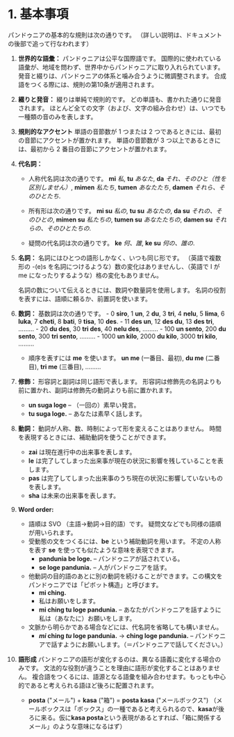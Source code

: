 # 1. 基本事項

パンドゥニアの基本的な規則は次の通りです。
（詳しい説明は、ドキュメントの後部で追って行なわれます）

1. **世界的な語彙：**
   パンドゥニアは公平な国際語です。
   国際的に使われている語彙が、地域を問わず、世界中からパンドゥニアに取り入れられています。
   発音と綴りは、パンドゥニアの体系と噛み合うように微調整されます。
   合成語をつくる際には、規則の第10条が適用されます。
   
2. **綴りと発音：**
   綴りは単純で規則的です。
   どの単語も、書かれた通りに発音されます。
   ほとんど全ての文字（および、文字の組み合わせ）は、いつでも一種類の音のみを表します。
   
3. **規則的なアクセント**
   単語の音節数が 1 つまたは 2 つであるときには、最初の音節にアクセントが置かれます。
   単語の音節数が 3 つ以上であるときには、最初から 2 番目の音節にアクセントが置かれます。
   
4. **代名詞：**
    - 人称代名詞は次の通りです。
     **mi** _私_, **tu** _あなた_, **da** _それ、そのひと（性を区別しません）_,
     **mimen** _私たち_, **tumen** _あなたたち_, **damen** _それら、そのひとたち_.
      
    - 所有形は次の通りです。
      **mi su** _私の_, **tu su** _あなたの_, **da su** _それの、そのひとの_,
      **mimen su** _私たちの_, **tumen su** _あなたたちの_, **damen su** _それらの、そのひとたちの_.
      
     - 疑問の代名詞は次の通りです。 **ke** _何、誰_, **ke su** _何の、誰の_.
       
5. **名詞：**
   名詞にはひとつの語形しかなく、いつも同じ形です。
   （英語で複数形の -(e)s を名詞につけるような）数の変化はありませんし、（英語で I が me になったりするような）格の変化もありません。
   <!-- 元のドキュメントだと gender にも言及があるけど、一般的な日本語話者にはそもそも馴染みがないだろうから無視します-->
   名詞の数について伝えるときには、数詞や数量詞を使用します。
   名詞の役割を表すには、語順に頼るか、前置詞を使います。
6. **数詞：**
   基数詞は次の通りです。
       - 0 **siro**, 1 **un**, 2 **du**, 3 **tri**, 4 **nelu**, 5 **lima**, 6 **luka**,
         7 **cheti**, 8 **bati**, 9 **tisa**, 10 **des**.
       - 11 **des un**, 12 **des du**, 13 **des tri**, ………
       - 20 **du des**, 30 **tri des**, 40 **nelu des**, ………
       - 100 **un sento**, 200 **du sento**, 300 **tri sento**, ………
       - 1000 **un kilo**, 2000 **du kilo**, 3000 **tri kilo**, ………

     - 順序を表すには **me** を使います。
         **un me** (一番目、最初), **du me** (二番目), **tri me** (三番目), ………
       
7. **修飾：**
    形容詞と副詞は同じ語形で表します。
    形容詞は修飾先の名詞よりも前に置かれ、副詞は修飾先の動詞よりも前に置かれます。
    - **un suga loge**
      – （一回の）素早い発言。
    - **tu suga loge.**
      – あなたは素早く話します。
      
8. **動詞：**
    動詞が人称、数、時制によって形を変えることはありません。
   時間を表現するときには、補助動詞を使うことができます。
    - **zai** は現在進行中の出来事を表します。
    - **le** は完了してしまった出来事が現在の状況に影響を残していることを表します。
    - **pas** は完了してしまった出来事のうち現在の状況に影響していないものを表します。
    - **sha** は未来の出来事を表します。
      
9. **Word order:**
    - 語順は SVO （主語→動詞→目的語）です。
      疑問文などでも同様の語順が用いられます。
      <!--原文では declaration がどうという話もしてあるけれど、あんまり重要じゃなさそうな上に良い訳がないので一旦放置-->
    - 受動態の文をつくるには、**be** という補助動詞を用います。
      不定の人称を表す **se** を使っても似たような意味を表現できます。
        - **pandunia be loge.**
          – パンドゥニアが話されている。
        - **se loge pandunia.**
          – 人がパンドゥニアを話す。
    - 他動詞の目的語のあとに別の動詞を続けることができます。この構文をパンドゥニアでは「ピボット構造」と呼びます。
        - **mi ching.**
        - 私はお願いをします。
        - **mi ching tu loge pandunia.**
          – あなたがパンドゥニアを話すように私は（あなたに）お願いをします。
    - 文脈から明らかである場合などには、代名詞を省略しても構いません。
        - **_mi_ ching _tu_ loge pandunia.**
          → **ching loge pandunia.**
          – パンドゥニアで話すようにお願いします。（＝パンドゥニアで話してください。）
          
10. **語形成**
   パンドゥニアの語形が変化するのは、異なる語義に変化する場合のみです。
    文法的な役割が違うことを理由に語形が変化することはありません。
    複合語をつくるには、語源となる語彙を組み合わせます。もっとも中心的であると考えられる語ほど後ろに配置されます。
    - **posta**
      ("メール") +
      **kasa**
      ("箱") =
      **posta kasa**
      ("メールボックス")
      （メールボックスは「ボックス」の一種であると考えられるので、**kasa**が後ろに来る。仮に**kasa posta**という表現があるとすれば、「箱に関係するメール」のような意味になるはず）
